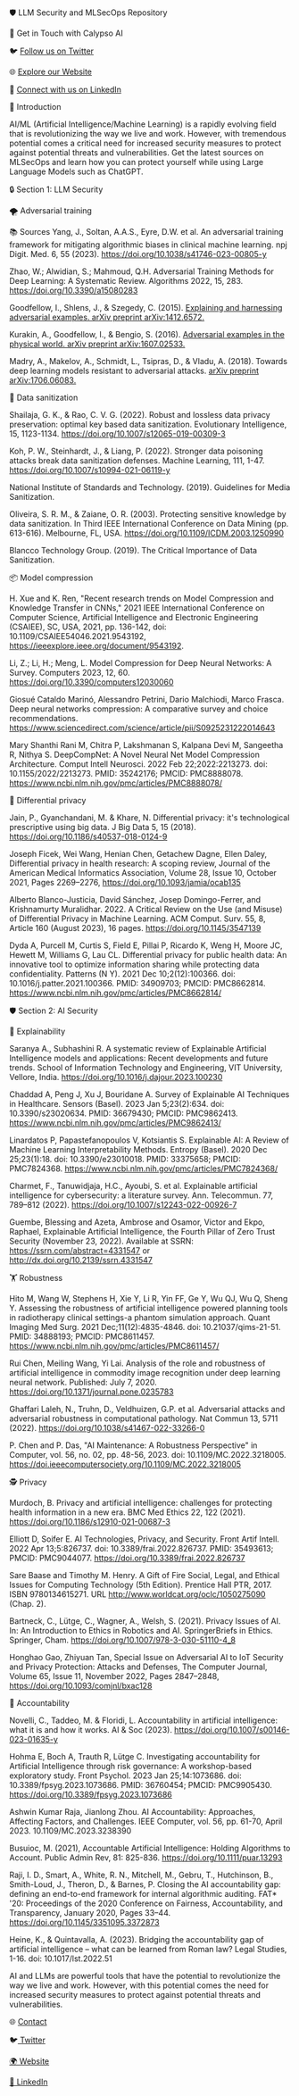 🛡️ LLM Security and MLSecOps Repository

🚀 Get in Touch with Calypso AI

🐦 [Follow us on Twitter](https://twitter.com/calypsoai)

🌐 [Explore our Website](https://moderator.calypsoai.com/)

🔗 [Connect with us on LinkedIn](https://www.linkedin.com/company/calypso-ai/)


🌟 Introduction

AI/ML (Artificial Intelligence/Machine Learning) is a rapidly evolving field that is revolutionizing the way we live and work. However, with tremendous potential comes a critical need for increased security measures to protect against potential threats and vulnerabilities. Get the latest sources on MLSecOps and learn how you can protect yourself while using Large Language Models such as ChatGPT.

🔒 Section 1: LLM Security

🌪️ Adversarial training

📚 Sources
Yang, J., Soltan, A.A.S., Eyre, D.W. et al. An adversarial training framework for mitigating algorithmic biases in clinical machine learning. npj Digit. Med. 6, 55 (2023). https://doi.org/10.1038/s41746-023-00805-y

Zhao, W.; Alwidian, S.; Mahmoud, Q.H. Adversarial Training Methods for Deep Learning: A Systematic Review. Algorithms 2022, 15, 283. https://doi.org/10.3390/a15080283

Goodfellow, I., Shlens, J., & Szegedy, C. (2015). [Explaining and harnessing adversarial examples. arXiv preprint arXiv:1412.6572.](https://arxiv.org/abs/1412.6572)

Kurakin, A., Goodfellow, I., & Bengio, S. (2016). [Adversarial examples in the physical world. arXiv preprint arXiv:1607.02533.](https://arxiv.org/abs/1607.02533)

Madry, A., Makelov, A., Schmidt, L., Tsipras, D., & Vladu, A. (2018). Towards deep learning models resistant to adversarial attacks. [arXiv preprint arXiv:1706.06083.](https://arxiv.org/abs/1706.06083)

🧹 Data sanitization

Shailaja, G. K., & Rao, C. V. G. (2022). Robust and lossless data privacy preservation: optimal key based data sanitization. Evolutionary Intelligence, 15, 1123-1134. https://doi.org/10.1007/s12065-019-00309-3

Koh, P. W., Steinhardt, J., & Liang, P. (2022). Stronger data poisoning attacks break data sanitization defenses. Machine Learning, 111, 1-47. https://doi.org/10.1007/s10994-021-06119-y

National Institute of Standards and Technology. (2019). Guidelines for Media Sanitization.

Oliveira, S. R. M., & Zaiane, O. R. (2003). Protecting sensitive knowledge by data sanitization. In Third IEEE International Conference on Data Mining (pp. 613-616). Melbourne, FL, USA. https://doi.org/10.1109/ICDM.2003.1250990

Blancco Technology Group. (2019). The Critical Importance of Data Sanitization.

📦 Model compression

H. Xue and K. Ren, "Recent research trends on Model Compression and Knowledge Transfer in CNNs," 2021 IEEE International Conference on Computer Science, Artificial Intelligence and Electronic Engineering (CSAIEE), SC, USA, 2021, pp. 136-142, doi: 10.1109/CSAIEE54046.2021.9543192, https://ieeexplore.ieee.org/document/9543192.

Li, Z.; Li, H.; Meng, L. Model Compression for Deep Neural Networks: A Survey. Computers 2023, 12, 60. https://doi.org/10.3390/computers12030060

Giosué Cataldo Marinó, Alessandro Petrini, Dario Malchiodi, Marco Frasca. Deep neural networks compression: A comparative survey and choice recommendations. https://www.sciencedirect.com/science/article/pii/S0925231222014643

Mary Shanthi Rani M, Chitra P, Lakshmanan S, Kalpana Devi M, Sangeetha R, Nithya S. DeepCompNet: A Novel Neural Net Model Compression Architecture. Comput Intell Neurosci. 2022 Feb 22;2022:2213273. doi: 10.1155/2022/2213273. PMID: 35242176; PMCID: PMC8888078. https://www.ncbi.nlm.nih.gov/pmc/articles/PMC8888078/

🔏 Differential privacy

Jain, P., Gyanchandani, M. & Khare, N. Differential privacy: it's technological prescriptive using big data. J Big Data 5, 15 (2018). https://doi.org/10.1186/s40537-018-0124-9

Joseph Ficek, Wei Wang, Henian Chen, Getachew Dagne, Ellen Daley, Differential privacy in health research: A scoping review, Journal of the American Medical Informatics Association, Volume 28, Issue 10, October 2021, Pages 2269–2276, https://doi.org/10.1093/jamia/ocab135

Alberto Blanco-Justicia, David Sánchez, Josep Domingo-Ferrer, and Krishnamurty Muralidhar. 2022. A Critical Review on the Use (and Misuse) of Differential Privacy in Machine Learning. ACM Comput. Surv. 55, 8, Article 160 (August 2023), 16 pages. https://doi.org/10.1145/3547139

Dyda A, Purcell M, Curtis S, Field E, Pillai P, Ricardo K, Weng H, Moore JC, Hewett M, Williams G, Lau CL. Differential privacy for public health data: An innovative tool to optimize information sharing while protecting data confidentiality. Patterns (N Y). 2021 Dec 10;2(12):100366. doi: 10.1016/j.patter.2021.100366. PMID: 34909703; PMCID: PMC8662814. https://www.ncbi.nlm.nih.gov/pmc/articles/PMC8662814/

🛡️ Section 2: AI Security

📖 Explainability

Saranya A., Subhashini R. A systematic review of Explainable Artificial Intelligence models and applications: Recent developments and future trends. School of Information Technology and Engineering, VIT University, Vellore, India. https://doi.org/10.1016/j.dajour.2023.100230

Chaddad A, Peng J, Xu J, Bouridane A. Survey of Explainable AI Techniques in Healthcare. Sensors (Basel). 2023 Jan 5;23(2):634. doi: 10.3390/s23020634. PMID: 36679430; PMCID: PMC9862413. https://www.ncbi.nlm.nih.gov/pmc/articles/PMC9862413/

Linardatos P, Papastefanopoulos V, Kotsiantis S. Explainable AI: A Review of Machine Learning Interpretability Methods. Entropy (Basel). 2020 Dec 25;23(1):18. doi: 10.3390/e23010018. PMID: 33375658; PMCID: PMC7824368. https://www.ncbi.nlm.nih.gov/pmc/articles/PMC7824368/

Charmet, F., Tanuwidjaja, H.C., Ayoubi, S. et al. Explainable artificial intelligence for cybersecurity: a literature survey. Ann. Telecommun. 77, 789–812 (2022). https://doi.org/10.1007/s12243-022-00926-7

Guembe, Blessing and Azeta, Ambrose and Osamor, Victor and Ekpo, Raphael, Explainable Artificial Intelligence, the Fourth Pillar of Zero Trust Security (November 23, 2022). Available at SSRN: https://ssrn.com/abstract=4331547 or http://dx.doi.org/10.2139/ssrn.4331547

🏋️ Robustness

Hito M, Wang W, Stephens H, Xie Y, Li R, Yin FF, Ge Y, Wu QJ, Wu Q, Sheng Y. Assessing the robustness of artificial intelligence powered planning tools in radiotherapy clinical settings-a phantom simulation approach. Quant Imaging Med Surg. 2021 Dec;11(12):4835-4846. doi: 10.21037/qims-21-51. PMID: 34888193; PMCID: PMC8611457. https://www.ncbi.nlm.nih.gov/pmc/articles/PMC8611457/

Rui Chen, Meiling Wang, Yi Lai. Analysis of the role and robustness of artificial intelligence in commodity image recognition under deep learning neural network. Published: July 7, 2020. https://doi.org/10.1371/journal.pone.0235783

Ghaffari Laleh, N., Truhn, D., Veldhuizen, G.P. et al. Adversarial attacks and adversarial robustness in computational pathology. Nat Commun 13, 5711 (2022). https://doi.org/10.1038/s41467-022-33266-0

P. Chen and P. Das, "AI Maintenance: A Robustness Perspective" in Computer, vol. 56, no. 02, pp. 48-56, 2023. doi: 10.1109/MC.2022.3218005. https://doi.ieeecomputersociety.org/10.1109/MC.2022.3218005

🕵️ Privacy

Murdoch, B. Privacy and artificial intelligence: challenges for protecting health information in a new era. BMC Med Ethics 22, 122 (2021). https://doi.org/10.1186/s12910-021-00687-3

Elliott D, Soifer E. AI Technologies, Privacy, and Security. Front Artif Intell. 2022 Apr 13;5:826737. doi: 10.3389/frai.2022.826737. PMID: 35493613; PMCID: PMC9044077. https://doi.org/10.3389/frai.2022.826737

Sare Baase and Timothy M. Henry. A Gift of Fire Social, Legal, and Ethical Issues for Computing Technology (5th Edition). Prentice Hall PTR, 2017. ISBN 9780134615271. URL http://www.worldcat.org/oclc/1050275090 (Chap. 2).

Bartneck, C., Lütge, C., Wagner, A., Welsh, S. (2021). Privacy Issues of AI. In: An Introduction to Ethics in Robotics and AI. SpringerBriefs in Ethics. Springer, Cham. https://doi.org/10.1007/978-3-030-51110-4_8

Honghao Gao, Zhiyuan Tan, Special Issue on Adversarial AI to IoT Security and Privacy Protection: Attacks and Defenses, The Computer Journal, Volume 65, Issue 11, November 2022, Pages 2847–2848, https://doi.org/10.1093/comjnl/bxac128

📝 Accountability

Novelli, C., Taddeo, M. & Floridi, L. Accountability in artificial intelligence: what it is and how it works. AI & Soc (2023). https://doi.org/10.1007/s00146-023-01635-y

Hohma E, Boch A, Trauth R, Lütge C. Investigating accountability for Artificial Intelligence through risk governance: A workshop-based exploratory study. Front Psychol. 2023 Jan 25;14:1073686. doi: 10.3389/fpsyg.2023.1073686. PMID: 36760454; PMCID: PMC9905430. https://doi.org/10.3389/fpsyg.2023.1073686

Ashwin Kumar Raja, Jianlong Zhou. AI Accountability: Approaches, Affecting Factors, and Challenges. IEEE Computer, vol. 56, pp. 61-70, April 2023. 10.1109/MC.2023.3238390

Busuioc, M. (2021), Accountable Artificial Intelligence: Holding Algorithms to Account. Public Admin Rev, 81: 825-836. https://doi.org/10.1111/puar.13293

Raji, I. D., Smart, A., White, R. N., Mitchell, M., Gebru, T., Hutchinson, B., Smith-Loud, J., Theron, D., & Barnes, P. Closing the AI accountability gap: defining an end-to-end framework for internal algorithmic auditing. FAT* '20: Proceedings of the 2020 Conference on Fairness, Accountability, and Transparency, January 2020, Pages 33–44. https://doi.org/10.1145/3351095.3372873

Heine, K., & Quintavalla, A. (2023). Bridging the accountability gap of artificial intelligence – what can be learned from Roman law? Legal Studies, 1-16. doi: 10.1017/lst.2022.51

AI and LLMs are powerful tools that have the potential to revolutionize the way we live and work. However, with this potential comes the need for increased security measures to protect against potential threats and vulnerabilities.



🌐 [Contact](https://moderator.calypsoai.com/#Form)

🐦[ Twitter](https://twitter.com/calypsoai)

[🌍 Website](https://moderator.calypsoai.com/)

[🔗 LinkedIn](https://www.linkedin.com/company/calypso-ai/)
